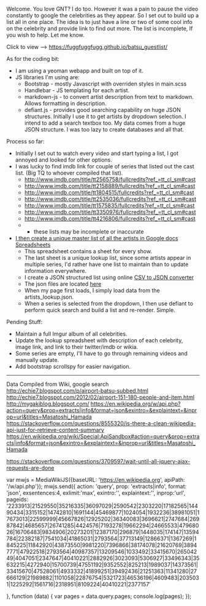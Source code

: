 Welcome. You love GNT? I do too. However it was a pain to pause the video constantly to google the celebrities as they appear. 
So I set out to build up a list all in one place. The idea is to just have a line or two of some cool info on the celebrity and provide link to find out more. The list is incomplete, If you wish to help. Let me know. 

Click to view --> https://fuggfuggfugg.github.io/batsu_guestlist/

As for the coding bit: 
* I am using a yeoman webapp and built on top of it. 
* JS libraries I'm using are:
   * Bootstrap - mostly Javascript with overriden styles in main.scss
   * Handlebar - JS templating for each artist. 
   * markdown-js - to convert artist description from text to markdown. Allows formatting in description.
   * defiant.js - provides good searching capability on huge JSON structures. Initially I use it to get artists by dropdown selection. I intend to add a search textbox too. My data comes from a huge JSON structure. I was too lazy to create databases and all that. 
   
Process so far: 
* Initially I set out to watch every video and start typing a list, I got annoyed and looked for other options. 
* I was lucky to find imdb link for couple of series that listed out the cast list. (Big TQ to whoever compiled that list). 
   * http://www.imdb.com/title/tt2565758/fullcredits?ref_=tt_cl_sm#cast
   * http://www.imdb.com/title/tt2158889/fullcredits?ref_=tt_cl_sm#cast
   * http://www.imdb.com/title/tt1804515/fullcredits?ref_=tt_cl_sm#cast
   * http://www.imdb.com/title/tt2535036/fullcredits?ref_=tt_cl_sm#cast
   * http://www.imdb.com/title/tt1575835/fullcredits?ref_=tt_cl_sm#cast
   * http://www.imdb.com/title/tt3350976/fullcredits?ref_=tt_cl_sm#cast
   * http://www.imdb.com/title/tt4216806/fullcredits?ref_=tt_cl_sm#cast
   * - these lists may be incomplete or inaccurate
* [I then create a unique master list of all the artists in Google docs Spreadsheets](https://docs.google.com/spreadsheets/d/1RzqkaOmO1_RbBnlFByUQCiR9rOvTVNQq0m1WjW_UhFE/edit?usp=sharing)
   * This spreadsheet contains a sheet for every show.
   * The last sheet is a unique lookup list, since some artists appear in multiple series, I'd rather have one list to maintain than to update information everywhere.
   * I create a JSON structured list using online [CSV to JSON converter](http://codebeautify.org/csv-to-xml-json)
   * The json files are located [here](https://github.com/fuggfuggfugg/batsu_guestlist/tree/master/app/json_lookup)
   * When my page first loads, I simply load data from the artists_lookup.json.
   * When a series is selected from the dropdown, I then use defiant to perform quick search and build a list and re-render. Simple. 
   
Pending Stuff: 
* Maintain a full Imgur album of all celebrities. 
* Update the lookup spreadsheet with description of each celebrity, image link, and link to their twitter/imdb or wikia. 
* Some series are empty, I'll have to go through remaining videos and manually update. 
* Add bootstrap scrollspy for easier navigation. 


****
Data Compiled from 
Wiki, google search
http://echie7.blogspot.com/p/airport-batsu-subbed.html
http://echie7.blogspot.com/2012/02/airport-151-180-people-and-item.html
http://mygakiblog.blogspot.com/
https://en.wikipedia.org/w/api.php?action=query&prop=extracts|info&format=json&exintro=&explaintext=&inprop=url&titles=Masatoshi_Hamada
https://stackoverflow.com/questions/8555320/is-there-a-clean-wikipedia-api-just-for-retrieve-content-summary
https://en.wikipedia.org/wiki/Special:ApiSandbox#action=query&prop=extracts|info&format=json&exintro=&explaintext=&inprop=url&titles=Masatoshi_Hamada

https://stackoverflow.com/questions/3709597/wait-until-all-jquery-ajax-requests-are-done


var mwjs = MediaWikiJS({baseURL: 'https://en.wikipedia.org', apiPath: '/w/api.php'});
mwjs.send({
   action: 'query', 
   prop: 'extracts|info', 
   format: 'json',
   exsentences:4,
   exlimit:'max',
   exintro:'',
   explaintext:'',
   inprop:'url',
   pageids: '2233913|21529550|35216335|36097029|2590542|2303220|17182565|14490434|3315152|14742810|1691144|45469877|1024054|1932236|38981051|17673013|22599999|45667826|12925202|36340083|3696621|2747684|26987842|4685657|26741285|4424576|7193278|19662294|24665533|47968026|16706483|9834906|20273201|12387170|296879|1448035|174147|13594784|22382187|7541034|41865031|2793564|37713149|12866371|1367269|1845225|11842920|43873550|9981220|7396866|38174078|21620769|38947771|47922518|2793564|40987357|13209546|1033492|33415670|26504249|4047051|2347647|40410221|2882926|3023093|5306927|33496343|35632215|4272940|15700739|47551192|9352552|825213|1989037|14373561|33415670|47528061|4933332|41899251|39492436|21251363|11341280|27666129|21989882|1101058|22876754|5321723|46536196|4609483|2035031|1225292|1561716|2318951|8109224|40410221|2377157'

}, function (data) {
    var pages = data.query.pages;
    console.log(pages);
});

